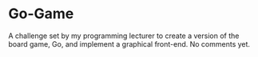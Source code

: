 # Go-Game
A challenge set by my programming lecturer to create a version of the board game, Go, and implement a graphical front-end. No comments yet.
